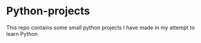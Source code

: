 # Python-projects

This repo contains some small python projects I have made in my attempt to learn Python
